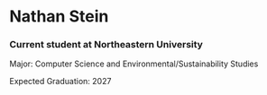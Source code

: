 # Nathan Stein

### Current student at Northeastern University

Major: Computer Science and Environmental/Sustainability Studies

Expected Graduation: 2027
